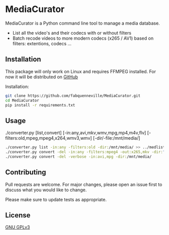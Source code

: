 # MediaCurator

MediaCurator is a Python command line tool to manage a media database. 
* List all the video's and their codecs with or without filters
* Batch recode videos to more modern codecs (x265 / AV1) based on filters: extentions, codecs ...

## Installation

This package will only work on Linux and requires FFMPEG installed. For now it will be distributed on [GitHub](https://github.com/fabquenneville/MediaCurator.git)

Installation:
```bash
git clone https://github.com/fabquenneville/MediaCurator.git
cd MediaCurator
pip install -r requirements.txt 

```

## Usage
./converter.py [list,convert] [-in:any,avi,mkv,wmv,mpg,mp4,m4v,flv] [-filters:old,mpeg,mpeg4,x264,wmv3,wmv] [-dir/-file:/mnt/media/]
```bash
./converter.py list -in:any -filters:old -dir:/mnt/media/ >> ../medlist.txt
./converter.py convert -del -in:any -filters:mpeg4 -out:x265,mkv -dir:"/mnt/media/Movies/"
./converter.py convert -del -verbose -in:avi,mpg -dir:/mnt/media/
```

## Contributing
Pull requests are welcome. For major changes, please open an issue first to discuss what you would like to change.

Please make sure to update tests as appropriate.

## License
[GNU GPLv3](https://choosealicense.com/licenses/gpl-3.0/)